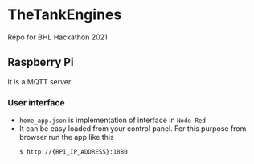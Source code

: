 # TheTankEngines
Repo for BHL Hackathon 2021

## Raspberry Pi

It is a MQTT server.

### User interface

* `home_app.json` is implementation of interface in `Node Red`
* It can be easy loaded from your control panel. For this purpose from browser
  run the app like this
    ```shell
    $ http://{RPI_IP_ADDRESS}:1880
    ```
